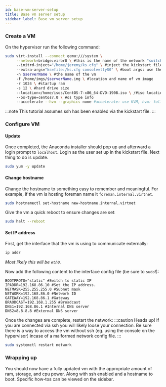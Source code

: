 ```yaml
---
id: base-vm-server-setup
title: Base vm server setup
sidebar_label: Base vm server setup
---
```


### Create a VM
On the hypervisor run the following command:
```bash
sudo virt-install --connect qemu:///system \
     --network=bridge:virbr0 \ #this is the name of the network "switch" to connect to
     --initrd-inject="/home/jeremy/ks.cfg" \ #inject the kickstart file to the vm
     --extra-args="ks=file:/ks.cfg console=ttyS0" \ #boot args: use the kickstart file and connect to the console
     -n $serverName \ #the name of the vm
     -f /home/imgs/$serverName.img \ #location and name of vm image
     -r 1024 \ #startup ram
     -s 12 \ #hard drive size
     --location=/home/isos/CentOS-7-x86_64-DVD-1908.iso \ /#iso location to boot from
     --os-type=centos7.0 \ #os type info
     --accelerate --hvm --graphics none #accelerate: use KVM, hvm: full hardware virtualization, graphics none: no grahpics support
```
:::note
This tutorial assumes ssh has been enabled via the kickstart file.
:::
### Configure VM
#### Update
Once completed, the Anaconda installer should pop up and afterward a login prompt to `localhost`. Login as the user set up in the kickstart file. Next thing to do is update.
```bash
sudo yum -y update
```
#### Change hostname
Change the hostname to something easy to remember and meaningful. For example, if the vm is hosting foreman name it `foreman.internal.virtnet`.
```bash
sudo hostnamectl set-hostname new-hostname.internal.virtnet
```
Give the vm a quick reboot to ensure changes are set:
```bash
sudo halt --reboot
```

#### Set IP address
First, get the interface that the vm is using to communicate externally:
```bash
ip addr
```
_Most likely this will be `eth0`._

Now add the following content to the interface config file (be sure to `sudo`!):
```text title="/etc/sysconfig/network-scripts/ifcfg-eth0"
BOOTPROTO="static" #Switch to static IP
IPADDR=192.168.86.10 #Set the IP address.
NETMASK=255.255.255.0 #Subnet mask
NETWORK=192.168.86.0 #Network ID
GATEWAY=192.168.86.1 #Gateway
BRAODCAST=192.168.1.255 #Broadcast
DNS1=192.168.86.1 #Internal DNS server
DNS2=8.8.8.8 #External DNS server
```

Once the changes are complete, restart the network:
:::caution Heads up!
If you are connected via ssh you will likely loose your connection. Be sure there is a way to access the vm without ssh (eg. using the console on the hypervisor) incase of a malformed network config file.
:::
```bash
sudo systemctl restart network
```

### Wrapping up
You should now have a fully updated vm with the appropriate amount of ram, storage, and cpu power. Along with ssh enabled and a hostname to boot. Specific how-tos can be viewed on the sidebar.